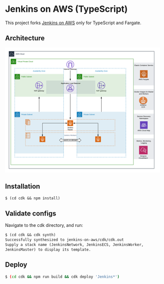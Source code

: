# Jenkins on AWS (TypeScript)
This project forks [Jenkins on AWS](https://github.com/aws-samples/jenkins-on-aws/) only for TypeScript and Fargate.

## Architecture
![ArchDiagram](./arch.png)


## Installation
```console
$ (cd cdk && npm install)
```

## Validate configs
Navigate to the cdk directory, and run:
```console
$ (cd cdk && cdk synth)
Successfully synthesized to jenkins-on-aws/cdk/cdk.out
Supply a stack name (JenkinsNetwork, JenkinsECS, JenkinsWorker, JenkinsMaster) to display its template.
```

## Deploy
```bash
$ (cd cdk && npm run build && cdk deploy 'Jenkins*')
```
